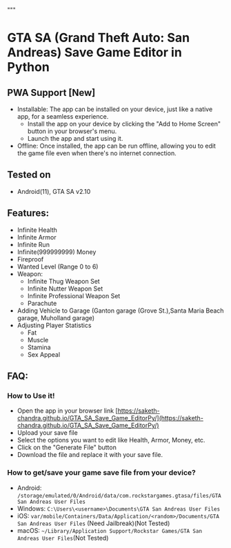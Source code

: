 """
# GTA SA (Grand Theft Auto: San Andreas) Save Game Editor in Python

## PWA Support [New]

- Installable: The app can be installed on your device, just like a native app, for a seamless experience.
    - Install the app on your device by clicking the "Add to Home Screen" button in your browser's menu.
    - Launch the app and start using it.
- Offline: Once installed, the app can be run offline, allowing you to edit the game file even when there's no internet connection.

## Tested on

- Android(11), GTA SA v2.10

## Features:
- Infinite Health
- Infinite Armor
- Infinite Run
- Infinite(999999999) Money
- Fireproof
- Wanted Level (Range 0 to 6)
- Weapon:
  - Infinite Thug Weapon Set
  - Infinite Nutter Weapon Set
  - Infinite Professional Weapon Set
  - Parachute
- Adding Vehicle to Garage (Ganton garage (Grove St.),Santa Maria Beach garage, Muholland garage)
- Adjusting Player Statistics
  - Fat
  - Muscle
  - Stamina
  - Sex Appeal

## FAQ:

### How to Use it!
- Open the app in your browser link [https://saketh-chandra.github.io/GTA_SA_Save_Game_EditorPy/](https://saketh-chandra.github.io/GTA_SA_Save_Game_EditorPy/)
- Upload your save file
- Select the options you want to edit like Health, Armor, Money, etc.
- Click on the "Generate File" button
- Download the file and replace it with your save file.

### How to get/save your game save file from your device?
- Android: `/storage/emulated/0/Android/data/com.rockstargames.gtasa/files/GTA San Andreas User Files`
- Windows: `C:\Users\<username>\Documents\GTA San Andreas User Files`
- iOS: `var/mobile/Containers/Data/Application/<random>/Documents/GTA San Andreas User Files` (Need Jailbreak)(Not Tested)
- macOS: `~/Library/Application Support/Rockstar Games/GTA San Andreas User Files`(Not Tested)

